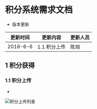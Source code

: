  # 积分系统需求文档


* 版本更新

|更新时间|更新内容|更新人员|
|-------|--------|-------|
|2018-6-6|1.1 积分上传|陈旭|




## 1 积分获得
### 1.1 积分上传
* 
![积分上传列表]()

